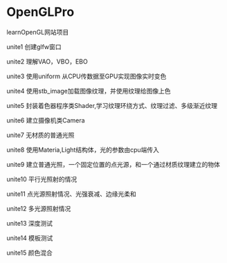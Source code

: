 # OpenGLPro
 learnOpenGL网站项目

 unite1  创建glfw窗口
 
 unite2  理解VAO，VBO，EBO
 
 unite3  使用uniform 从CPU传数据至GPU实现图像实时变色
 
 unite4  使用stb_image加载图像纹理，并使用纹理给图像上色
 
 unite5  封装着色器程序类Shader,学习纹理环绕方式、纹理过滤、多级渐近纹理
 
 unite6  建立摄像机类Camera

 unite7 无材质的普通光照

 unite8 使用Materia,Light结构体，光的参数由cpu端传入
 
 unite9  建立普通光照，一个固定位置的点光源，和一个通过材质纹理建立的物体
 
 unite10 平行光照射的情况
 
 unite11 点光源照射情况、光强衰减、边缘光柔和

 unite12 多光源照射情况

 unite13 深度测试

 unite14 模板测试

 unite15 颜色混合
